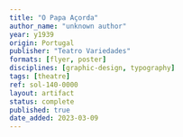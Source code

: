 ```yaml
---
title: "O Papa Açorda"
author_name: "unknown author"
year: y1939
origin: Portugal
publisher: "Teatro Variedades"
formats: [flyer, poster]
disciplines: [graphic-design, typography]
tags: [theatre]
ref: sol-140-0000
layout: artifact
status: complete
published: true
date_added: 2023-03-09
---
```

